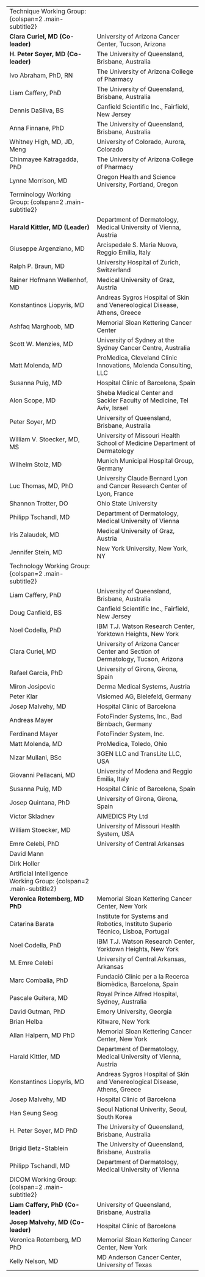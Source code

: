 | | |
| - | - |
| Technique Working Group: {colspan=2 .main-subtitle2} | |
| **Clara Curiel, MD (Co-leader)** | University of Arizona Cancer Center, Tucson, Arizona |
| **H. Peter Soyer, MD (Co-leader)** | The University of Queensland, Brisbane, Australia |
| Ivo Abraham, PhD, RN | The University of Arizona College of Pharmacy |
| Liam Caffery, PhD | The University of Queensland, Brisbane, Australia |
| Dennis DaSilva, BS | Canfield Scientific Inc., Fairfield, New Jersey |
| Anna Finnane, PhD | The University of Queensland, Brisbane, Australia |
| Whitney High, MD, JD, Meng | University of Colorado, Aurora, Colorado |
| Chinmayee Katragadda, PhD | The University of Arizona College of Pharmacy |
| Lynne Morrison, MD | Oregon Health and Science University, Portland, Oregon |
| Terminology Working Group: {colspan=2 .main-subtitle2} |  |
| **Harald Kittler, MD (Leader)** | Department of Dermatology, Medical University of Vienna, Austria |
| Giuseppe Argenziano, MD | Arcispedale S. Maria Nuova, Reggio Emilia, Italy |
| Ralph P. Braun, MD | University Hospital of Zurich, Switzerland |
| Rainer Hofmann Wellenhof, MD | Medical University of Graz, Austria |
| Konstantinos Liopyris, MD | Andreas Sygros Hospital of Skin and Venereological Disease, Athens, Greece |
| Ashfaq Marghoob, MD | Memorial Sloan Kettering Cancer Center |
| Scott W. Menzies, MD | University of Sydney at the Sydney Cancer Centre, Australia |
| Matt Molenda, MD | ProMedica, Cleveland Clinic Innovations, Molenda Consulting, LLC |
| Susanna Puig, MD | Hospital Clinic of Barcelona, Spain |
| Alon Scope, MD | Sheba Medical Center and Sackler Faculty of Medicine, Tel Aviv, Israel |
| Peter Soyer, MD | University of Queensland, Brisbane, Australia |
| William V. Stoecker,  MD, MS | University of Missouri Health School of Medicine Department of Dermatology |
| Wilhelm Stolz, MD | Munich Municipal Hospital Group, Germany |
| Luc Thomas, MD, PhD | University Claude Bernard Lyon and Cancer Research Center of Lyon, France |
| Shannon Trotter, DO | Ohio State University |
| Philipp Tschandl, MD | Department of Dermatology, Medical University of Vienna |
| Iris Zalaudek, MD | Medical University of Graz, Austria |
| Jennifer Stein, MD | New York University, New York, NY |
| Technology Working Group: {colspan=2 .main-subtitle2} |  |
| Liam Caffery, PhD | University of Queensland, Brisbane, Australia |
| Doug Canfield, BS | Canfield Scientific Inc., Fairfield, New Jersey |
| Noel Codella, PhD | IBM T.J. Watson Research Center, Yorktown Heights, New York |
| Clara Curiel, MD | University of Arizona Cancer Center and Section of Dermatology, Tucson, Arizona |
| Rafael Garcia, PhD | University of Girona, Girona, Spain |
| Miron Josipovic | Derma Medical Systems, Austria |
| Peter Klar | Visiomed AG, Bielefeld, Germany |
| Josep Malvehy, MD | Hospital Clinic of Barcelona |
| Andreas Mayer | FotoFinder Systems, Inc., Bad Birnbach, Germany |
| Ferdinand Mayer | FotoFinder System, Inc. |
| Matt Molenda, MD | ProMedica, Toledo, Ohio |
| Nizar Mullani, BSc | 3GEN LLC and TransLite LLC, USA |
| Giovanni Pellacani, MD | University of Modena and Reggio Emilia, Italy |
| Susanna Puig, MD | Hospital Clinic of Barcelona, Spain |
| Josep Quintana, PhD | University of Girona, Girona, Spain |
| Victor Skladnev | AIMEDICS Pty Ltd |
| William Stoecker, MD | University of Missouri Health System, USA |
| Emre Celebi, PhD | University of Central Arkansas |
| David Mann |
| Dirk Holler |
| Artificial Intelligence Working Group: {colspan=2 .main-subtitle2} |  |
| **Veronica Rotemberg, MD PhD** | Memorial Sloan Kettering Cancer Center, New York |
| Catarina Barata | Institute for Systems and Robotics, Instituto Superio Técnico, Lisboa, Portugal |
| Noel Codella, PhD | IBM T.J. Watson Research Center, Yorktown Heights, New York |
| M. Emre Celebi | University of Central Arkansas, Arkansas |
| Marc Combalia, PhD | Fundació Clínic per a la Recerca Biomèdica, Barcelona, Spain |
| Pascale Guitera, MD | Royal Prince Alfred Hospital, Sydney, Australia |
| David Gutman, PhD | Emory University, Georgia |
| Brian Helba | Kitware, New York |
| Allan Halpern, MD PhD | Memorial Sloan Kettering Cancer Center, New York |
| Harald Kittler, MD | Department of Dermatology, Medical University of Vienna, Austria |
| Konstantinos Liopyris, MD | Andreas Sygros Hospital of Skin and Venereological Disease, Athens, Greece |
| Josep Malvehy, MD | Hospital Clinic of Barcelona |
| Han Seung Seog | Seoul National Univerity, Seoul, South Korea |
| H. Peter Soyer, MD PhD | The University of Queensland, Brisbane, Australia |
| Brigid Betz-Stablein | The University of Queensland, Brisbane, Australia |
| Philipp Tschandl, MD | Department of Dermatology, Medical University of Vienna |
| DICOM Working Group: {colspan=2 .main-subtitle2} |  |
| **Liam Caffery, PhD (Co-leader)** | University of Queensland, Brisbane, Australia |
| **Josep Malvehy, MD (Co-leader)** | Hospital Clinic of Barcelona |
| Veronica Rotemberg, MD PhD | Memorial Sloan Kettering Cancer Center, New York |
| Kelly Nelson, MD | MD Anderson Cancer Center, University of Texas |

